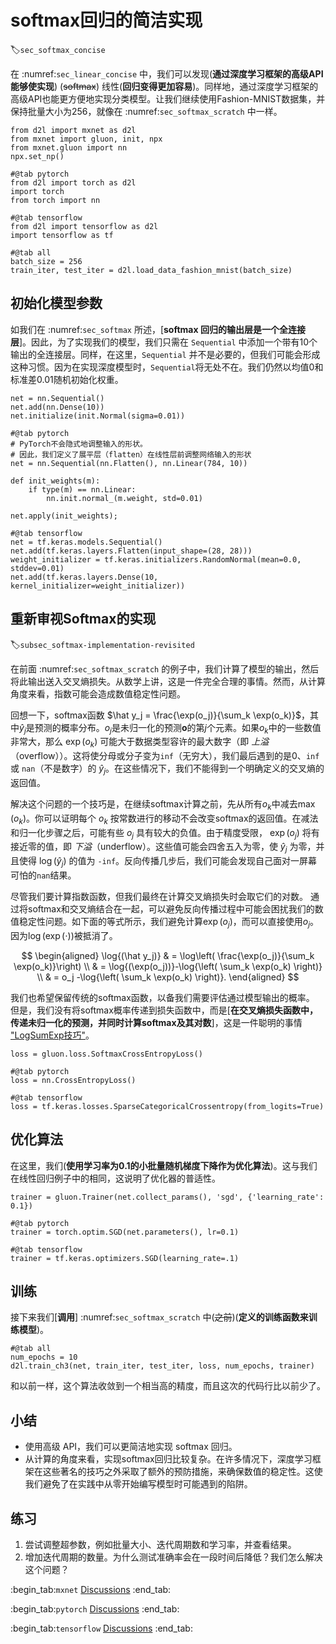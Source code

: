 # softmax回归的简洁实现
:label:`sec_softmax_concise`

在 :numref:`sec_linear_concise` 中，我们可以发现(**通过深度学习框架的高级API能够使实现**)
(~~softmax~~)
线性(**回归变得更加容易**)。同样地，通过深度学习框架的高级API也能更方便地实现分类模型。让我们继续使用Fashion-MNIST数据集，并保持批量大小为256，就像在 :numref:`sec_softmax_scratch` 中一样。

```{.python .input}
from d2l import mxnet as d2l
from mxnet import gluon, init, npx
from mxnet.gluon import nn
npx.set_np()
```

```{.python .input}
#@tab pytorch
from d2l import torch as d2l
import torch
from torch import nn
```

```{.python .input}
#@tab tensorflow
from d2l import tensorflow as d2l
import tensorflow as tf
```

```{.python .input}
#@tab all
batch_size = 256
train_iter, test_iter = d2l.load_data_fashion_mnist(batch_size)
```

## 初始化模型参数

如我们在 :numref:`sec_softmax` 所述，[**softmax 回归的输出层是一个全连接层**]。因此，为了实现我们的模型，我们只需在 `Sequential` 中添加一个带有10个输出的全连接层。同样，在这里，`Sequential` 并不是必要的，但我们可能会形成这种习惯。因为在实现深度模型时，`Sequential`将无处不在。我们仍然以均值0和标准差0.01随机初始化权重。

```{.python .input}
net = nn.Sequential()
net.add(nn.Dense(10))
net.initialize(init.Normal(sigma=0.01))
```

```{.python .input}
#@tab pytorch
# PyTorch不会隐式地调整输入的形状。
# 因此，我们定义了展平层（flatten）在线性层前调整网络输入的形状
net = nn.Sequential(nn.Flatten(), nn.Linear(784, 10))

def init_weights(m):
    if type(m) == nn.Linear:
        nn.init.normal_(m.weight, std=0.01)

net.apply(init_weights);
```

```{.python .input}
#@tab tensorflow
net = tf.keras.models.Sequential()
net.add(tf.keras.layers.Flatten(input_shape=(28, 28)))
weight_initializer = tf.keras.initializers.RandomNormal(mean=0.0, stddev=0.01)
net.add(tf.keras.layers.Dense(10, kernel_initializer=weight_initializer))
```

## 重新审视Softmax的实现
:label:`subsec_softmax-implementation-revisited`

在前面 :numref:`sec_softmax_scratch` 的例子中，我们计算了模型的输出，然后将此输出送入交叉熵损失。从数学上讲，这是一件完全合理的事情。然而，从计算角度来看，指数可能会造成数值稳定性问题。

回想一下，softmax函数 $\hat y_j = \frac{\exp(o_j)}{\sum_k \exp(o_k)}$，其中$\hat y_j$是预测的概率分布。$o_j$是未归一化的预测$\mathbf{o}$的第$j$个元素。如果$o_k$中的一些数值非常大，那么 $\exp(o_k)$ 可能大于数据类型容许的最大数字（即 *上溢*（overflow））。这将使分母或分子变为`inf`（无穷大），我们最后遇到的是0、`inf` 或 `nan`（不是数字）的 $\hat y_j$。在这些情况下，我们不能得到一个明确定义的交叉熵的返回值。

解决这个问题的一个技巧是，在继续softmax计算之前，先从所有$o_k$中减去$\max(o_k)$。你可以证明每个 $o_k$ 按常数进行的移动不会改变softmax的返回值。在减法和归一化步骤之后，可能有些 $o_j$ 具有较大的负值。由于精度受限， $\exp(o_j)$ 将有接近零的值，即 *下溢*（underflow）。这些值可能会四舍五入为零，使 $\hat y_j$ 为零，并且使得 $\log(\hat y_j)$ 的值为 `-inf`。反向传播几步后，我们可能会发现自己面对一屏幕可怕的`nan`结果。

尽管我们要计算指数函数，但我们最终在计算交叉熵损失时会取它们的对数。
通过将softmax和交叉熵结合在一起，可以避免反向传播过程中可能会困扰我们的数值稳定性问题。如下面的等式所示，我们避免计算$\exp(o_j)$，而可以直接使用$o_j$。因为$\log(\exp(\cdot))$被抵消了。

$$
\begin{aligned}
\log{(\hat y_j)} & = \log\left( \frac{\exp(o_j)}{\sum_k \exp(o_k)}\right) \\
& = \log{(\exp(o_j))}-\log{\left( \sum_k \exp(o_k) \right)} \\
& = o_j -\log{\left( \sum_k \exp(o_k) \right)}.
\end{aligned}
$$

我们也希望保留传统的softmax函数，以备我们需要评估通过模型输出的概率。
但是，我们没有将softmax概率传递到损失函数中，而是[**在交叉熵损失函数中，传递未归一化的预测，并同时计算softmax及其对数**]，这是一件聪明的事情 ["LogSumExp技巧"](https://en.wikipedia.org/wiki/LogSumExp)。

```{.python .input}
loss = gluon.loss.SoftmaxCrossEntropyLoss()
```

```{.python .input}
#@tab pytorch
loss = nn.CrossEntropyLoss()
```

```{.python .input}
#@tab tensorflow
loss = tf.keras.losses.SparseCategoricalCrossentropy(from_logits=True)
```

## 优化算法

在这里，我们(**使用学习率为0.1的小批量随机梯度下降作为优化算法**)。这与我们在线性回归例子中的相同，这说明了优化器的普适性。

```{.python .input}
trainer = gluon.Trainer(net.collect_params(), 'sgd', {'learning_rate': 0.1})
```

```{.python .input}
#@tab pytorch
trainer = torch.optim.SGD(net.parameters(), lr=0.1)
```

```{.python .input}
#@tab tensorflow
trainer = tf.keras.optimizers.SGD(learning_rate=.1)
```

## 训练

接下来我们[**调用**] :numref:`sec_softmax_scratch` 中(~~之前~~)(**定义的训练函数来训练模型**)。

```{.python .input}
#@tab all
num_epochs = 10
d2l.train_ch3(net, train_iter, test_iter, loss, num_epochs, trainer)
```

和以前一样，这个算法收敛到一个相当高的精度，而且这次的代码行比以前少了。

## 小结

* 使用高级 API，我们可以更简洁地实现 softmax 回归。
* 从计算的角度来看，实现softmax回归比较复杂。在许多情况下，深度学习框架在这些著名的技巧之外采取了额外的预防措施，来确保数值的稳定性。这使我们避免了在实践中从零开始编写模型时可能遇到的陷阱。

## 练习

1. 尝试调整超参数，例如批量大小、迭代周期数和学习率，并查看结果。
1. 增加迭代周期的数量。为什么测试准确率会在一段时间后降低？我们怎么解决这个问题？

:begin_tab:`mxnet`
[Discussions](https://discuss.d2l.ai/t/1794)
:end_tab:

:begin_tab:`pytorch`
[Discussions](https://discuss.d2l.ai/t/1793)
:end_tab:

:begin_tab:`tensorflow`
[Discussions](https://discuss.d2l.ai/t/1792)
:end_tab:
